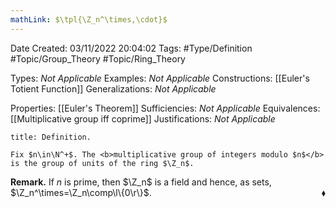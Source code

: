 ```yaml
---
mathLink: $\tpl{\Z_n^\times,\cdot}$
---
```


<div class="topSpace"></div>

Date Created: 03/11/2022 20:04:02
Tags: #Type/Definition #Topic/Group_Theory #Topic/Ring_Theory

Types: <i>Not Applicable</i>
Examples: <i>Not Applicable</i>
Constructions: [[Euler's Totient Function]]
Generalizations: <i>Not Applicable</i>

Properties: [[Euler's Theorem]]
Sufficiencies: <i>Not Applicable</i>
Equivalences: [[Multiplicative group iff coprime]]
Justifications: <i>Not Applicable</i>

``` ad-Definition
title: Definition.

Fix $n\in\N^+$. The <b>multiplicative group of integers modulo $n$</b> is the group of units of the ring $\Z_n$.

```

<b>Remark.</b> If $n$ is prime, then $\Z_n$ is a field and hence, as sets, $\Z_n^\times=\Z_n\comp\l\{0\r\}$.<span style="float:right;">$\blacklozenge$</span>

